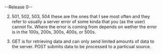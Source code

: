 --Release 0--

2. 501, 502, 503, 504 these are the ones that I see most often and they refer to usually a server error of some kinda that you (as the user) cannot fix.  Where the error is coming from depends on wether the error is in the 100s, 200s, 300s, 400s, or 500s.

3. GET is for retrieving data and can only send limited amounts of data to the server.  POST submits data to be processed to a particual source.